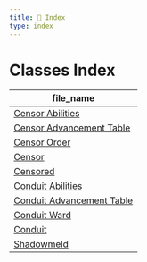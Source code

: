 ```yaml
---
title: 📑 Index
type: index
---
```


# Classes Index

| file_name                                                     |
| ------------------------------------------------------------- |
| [Censor Abilities](../Censor%20Abilities)                     |
| [Censor Advancement Table](../Censor%20Advancement%20Table)   |
| [Censor Order](../Censor%20Order)                             |
| [Censor](../Censor)                                           |
| [Censored](../Censored)                                       |
| [Conduit Abilities](../Conduit%20Abilities)                   |
| [Conduit Advancement Table](../Conduit%20Advancement%20Table) |
| [Conduit Ward](../Conduit%20Ward)                             |
| [Conduit](../Conduit)                                         |
| [Shadowmeld](../Shadowmeld)                                   |
